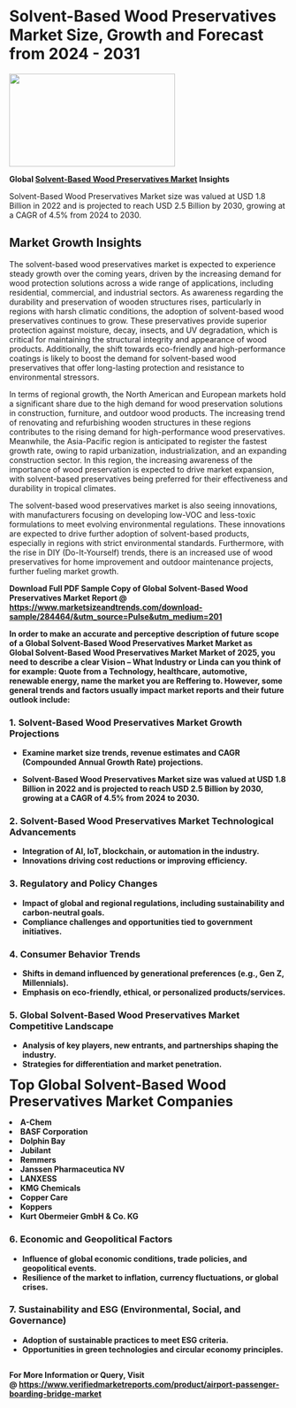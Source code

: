 <H1>Solvent-Based Wood Preservatives Market Size, Growth and Forecast from 2024 - 2031</H1><img class="aligncenter size-medium wp-image-584254" src="https://thirdeyenews.in/wp-content/uploads/2024/09/Global-Market-Research-300x168.jpeg" alt="" width="300" height="168" /><p><strong>Global&nbsp;<a href="https://www.marketsizeandtrends.com/download-sample/284464/&amp;utm_source=Pulse&amp;utm_medium=201">Solvent-Based Wood Preservatives Market</a> Insights</strong></p><p>Solvent-Based Wood Preservatives Market size was valued at USD 1.8 Billion in 2022 and is projected to reach USD 2.5 Billion by 2030, growing at a CAGR of 4.5% from 2024 to 2030.</p><p><h2>Market Growth Insights</h2> <p>The solvent-based wood preservatives market is expected to experience steady growth over the coming years, driven by the increasing demand for wood protection solutions across a wide range of applications, including residential, commercial, and industrial sectors. As awareness regarding the durability and preservation of wooden structures rises, particularly in regions with harsh climatic conditions, the adoption of solvent-based wood preservatives continues to grow. These preservatives provide superior protection against moisture, decay, insects, and UV degradation, which is critical for maintaining the structural integrity and appearance of wood products. Additionally, the shift towards eco-friendly and high-performance coatings is likely to boost the demand for solvent-based wood preservatives that offer long-lasting protection and resistance to environmental stressors.</p> <p><strong></strong></p> <p>In terms of regional growth, the North American and European markets hold a significant share due to the high demand for wood preservation solutions in construction, furniture, and outdoor wood products. The increasing trend of renovating and refurbishing wooden structures in these regions contributes to the rising demand for high-performance wood preservatives. Meanwhile, the Asia-Pacific region is anticipated to register the fastest growth rate, owing to rapid urbanization, industrialization, and an expanding construction sector. In this region, the increasing awareness of the importance of wood preservation is expected to drive market expansion, with solvent-based preservatives being preferred for their effectiveness and durability in tropical climates.</p> <p>The solvent-based wood preservatives market is also seeing innovations, with manufacturers focusing on developing low-VOC and less-toxic formulations to meet evolving environmental regulations. These innovations are expected to drive further adoption of solvent-based products, especially in regions with strict environmental standards. Furthermore, with the rise in DIY (Do-It-Yourself) trends, there is an increased use of wood preservatives for home improvement and outdoor maintenance projects, further fueling market growth.</p> <p><strong></p><p><span class=""><strong>Download Full PDF Sample Copy of Global Solvent-Based Wood Preservatives Market Report</strong> @ <a href="https://www.marketsizeandtrends.com/download-sample/284464/&amp;utm_source=Pulse&amp;utm_medium=201" target="_blank">https://www.marketsizeandtrends.com/download-sample/284464/&amp;utm_source=Pulse&amp;utm_medium=201</a></span></p><p>In order to make an accurate and perceptive description of future scope of a Global&nbsp;Solvent-Based Wood Preservatives Market Market as Global&nbsp;Solvent-Based Wood Preservatives Market Market of 2025, you need to describe a clear Vision &ndash; What Industry or Linda can you think of for example: Quote from a Technology, healthcare, automotive, renewable energy, name the market you are Reffering to. However, some general trends and factors usually impact market reports and their future outlook include:</p><h3>1.&nbsp;<strong>Solvent-Based Wood Preservatives Market Growth Projections</strong></h3><ul><li>Examine market size trends, revenue estimates and CAGR (Compounded Annual Growth Rate) projections.</li><li><p>Solvent-Based Wood Preservatives Market size was valued at USD 1.8 Billion in 2022 and is projected to reach USD 2.5 Billion by 2030, growing at a CAGR of 4.5% from 2024 to 2030.</p></li></ul><h3>2.&nbsp;<strong>Solvent-Based Wood Preservatives Market Technological Advancements</strong></h3><ul><li>Integration of AI, IoT, blockchain, or automation in the industry.</li><li>Innovations driving cost reductions or improving efficiency.</li></ul><h3>3.&nbsp;<strong>Regulatory and Policy Changes</strong></h3><ul><li>Impact of global and regional regulations, including sustainability and carbon-neutral goals.</li><li>Compliance challenges and opportunities tied to government initiatives.</li></ul><h3>4.&nbsp;<strong>Consumer Behavior Trends</strong></h3><ul><li>Shifts in demand influenced by generational preferences (e.g., Gen Z, Millennials).</li><li>Emphasis on eco-friendly, ethical, or personalized products/services.</li></ul><h3>5.&nbsp;<strong>Global Solvent-Based Wood Preservatives Market Competitive Landscape</strong></h3><ul><li>Analysis of key players, new entrants, and partnerships shaping the industry.</li><li>Strategies for differentiation and market penetration.</li></ul><p data-pm-slice="1 1 []"><span style="color: inherit; font-family: inherit; font-size: 25px;">Top Global Solvent-Based Wood Preservatives Market Companies</span></p><div class="" data-test-id=""><p><li>A-Chem</li><li> BASF Corporation</li><li> Dolphin Bay</li><li> Jubilant</li><li> Remmers</li><li> Janssen Pharmaceutica NV</li><li> LANXESS</li><li> KMG Chemicals</li><li> Copper Care</li><li> Koppers</li><li> Kurt Obermeier GmbH & Co. KG</li></p></div><h3>6.&nbsp;<strong>Economic and Geopolitical Factors</strong></h3><ul><li>Influence of global economic conditions, trade policies, and geopolitical events.</li><li>Resilience of the market to inflation, currency fluctuations, or global crises.</li></ul><h3>7.&nbsp;<strong>Sustainability and ESG (Environmental, Social, and Governance)</strong></h3><ul><li>Adoption of sustainable practices to meet ESG criteria.</li><li>Opportunities in green technologies and circular economy principles.</li></ul><h2><strong style="font-size: 14px;">For More Information or Query, Visit @&nbsp;</strong><a style="background-color: #ffffff; font-size: 14px;" href="https://www.marketsizeandtrends.com/report/solvent-based-wood-preservatives-market/" target="_blank">https://www.verifiedmarketreports.com/product/airport-passenger-boarding-bridge-market</a></h2>
